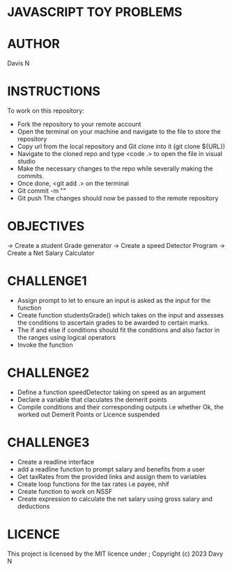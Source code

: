#         JAVASCRIPT TOY PROBLEMS

# AUTHOR
Davis N

# INSTRUCTIONS
 To work on this repository:
- Fork the repository to your remote account
- Open the terminal on your machine and navigate to the file to store the repository
- Copy url from the local repository and Git clone into it (git clone ${URL})
- Navigate to the cloned repo and type <code .> to open the file in visual studio
- Make the necessary changes to the repo while severally making the commits.
- Once done, <git add .> on the terminal
- Git commit -m "<text>"
- Git push
The changes should now be passed to the remote repository 


# OBJECTIVES
-> Create a student Grade generator
-> Create a speed Detector Program
-> Create a Net Salary Calculator


# CHALLENGE1
- Assign prompt to let to ensure an input is asked as the input for the function
- Create function studentsGrade() which takes on the input and assesses the conditions to ascertain grades to be awarded to certain marks.
- The if and else if conditions should fit the conditions and also factor in the ranges using logical operators
- Invoke the function 




# CHALLENGE2
- Define a function speedDetector taking on speed as an argument
- Declare a variable that claculates the demerit points
- Compile conditions and their corresponding outputs i.e whether Ok, the worked out Demerit Points or Licence suspended




# CHALLENGE3
- Create a readline interface
- add a readline function to prompt salary and benefits from a user 
- Get taxRates from the provided links and assign them to variables
- Create loop functions for the tax rates i.e payee, nhif
- Create function to work on NSSF
- Create expression to calculate the net salary using gross salary and deductions


# LICENCE
This project is licensed by the MIT licence under ; Copyright (c) 2023 Davy N